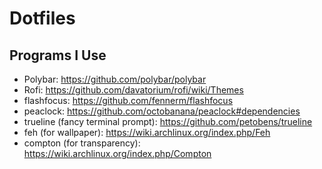 # Dotfiles

## Programs I Use
* Polybar: https://github.com/polybar/polybar
* Rofi: https://github.com/davatorium/rofi/wiki/Themes
* flashfocus: https://github.com/fennerm/flashfocus
* peaclock: https://github.com/octobanana/peaclock#dependencies
* trueline (fancy terminal prompt): https://github.com/petobens/trueline
* feh (for wallpaper): https://wiki.archlinux.org/index.php/Feh
* compton (for transparency): https://wiki.archlinux.org/index.php/Compton
